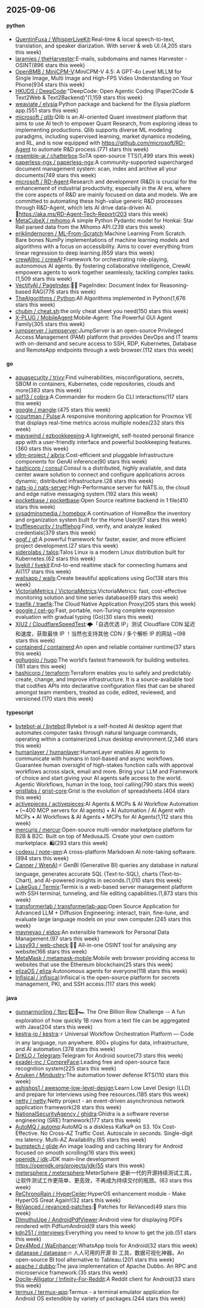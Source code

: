 ## 2025-09-06

#### python
* [QuentinFuxa / WhisperLiveKit](https://github.com/QuentinFuxa/WhisperLiveKit):Real-time & local speech-to-text, translation, and speaker diarization. With server & web UI.(4,205 stars this week)
* [laramies / theHarvester](https://github.com/laramies/theHarvester):E-mails, subdomains and names Harvester - OSINT(896 stars this week)
* [OpenBMB / MiniCPM-V](https://github.com/OpenBMB/MiniCPM-V):MiniCPM-V 4.5: A GPT-4o Level MLLM for Single Image, Multi Image and High-FPS Video Understanding on Your Phone(934 stars this week)
* [HKUDS / DeepCode](https://github.com/HKUDS/DeepCode):"DeepCode: Open Agentic Coding (Paper2Code & Text2Web & Text2Backend)"(1,159 stars this week)
* [weaviate / elysia](https://github.com/weaviate/elysia):Python package and backend for the Elysia platform app.(551 stars this week)
* [microsoft / qlib](https://github.com/microsoft/qlib):Qlib is an AI-oriented Quant investment platform that aims to use AI tech to empower Quant Research, from exploring ideas to implementing productions. Qlib supports diverse ML modeling paradigms, including supervised learning, market dynamics modeling, and RL, and is now equipped with https://github.com/microsoft/RD-Agent to automate R&D process.(771 stars this week)
* [resemble-ai / chatterbox](https://github.com/resemble-ai/chatterbox):SoTA open-source TTS(1,499 stars this week)
* [paperless-ngx / paperless-ngx](https://github.com/paperless-ngx/paperless-ngx):A community-supported supercharged document management system: scan, index and archive all your documents(749 stars this week)
* [microsoft / RD-Agent](https://github.com/microsoft/RD-Agent):Research and development (R&D) is crucial for the enhancement of industrial productivity, especially in the AI era, where the core aspects of R&D are mainly focused on data and models. We are committed to automating these high-value generic R&D processes through R&D-Agent, which lets AI drive data-driven AI. 🔗https://aka.ms/RD-Agent-Tech-Report(203 stars this week)
* [MetaCubeX / mihomo](https://github.com/MetaCubeX/mihomo):A simple Python Pydantic model for Honkai: Star Rail parsed data from the Mihomo API.(239 stars this week)
* [eriklindernoren / ML-From-Scratch](https://github.com/eriklindernoren/ML-From-Scratch):Machine Learning From Scratch. Bare bones NumPy implementations of machine learning models and algorithms with a focus on accessibility. Aims to cover everything from linear regression to deep learning.(659 stars this week)
* [crewAIInc / crewAI](https://github.com/crewAIInc/crewAI):Framework for orchestrating role-playing, autonomous AI agents. By fostering collaborative intelligence, CrewAI empowers agents to work together seamlessly, tackling complex tasks.(1,509 stars this week)
* [VectifyAI / PageIndex](https://github.com/VectifyAI/PageIndex):📄🧠 PageIndex: Document Index for Reasoning-based RAG(776 stars this week)
* [TheAlgorithms / Python](https://github.com/TheAlgorithms/Python):All Algorithms implemented in Python(1,676 stars this week)
* [chubin / cheat.sh](https://github.com/chubin/cheat.sh):the only cheat sheet you need(150 stars this week)
* [X-PLUG / MobileAgent](https://github.com/X-PLUG/MobileAgent):Mobile-Agent: The Powerful GUI Agent Family(305 stars this week)
* [jumpserver / jumpserver](https://github.com/jumpserver/jumpserver):JumpServer is an open-source Privileged Access Management (PAM) platform that provides DevOps and IT teams with on-demand and secure access to SSH, RDP, Kubernetes, Database and RemoteApp endpoints through a web browser.(112 stars this week)

#### go
* [aquasecurity / trivy](https://github.com/aquasecurity/trivy):Find vulnerabilities, misconfigurations, secrets, SBOM in containers, Kubernetes, code repositories, clouds and more(383 stars this week)
* [spf13 / cobra](https://github.com/spf13/cobra):A Commander for modern Go CLI interactions(117 stars this week)
* [google / mangle](https://github.com/google/mangle):(475 stars this week)
* [rcourtman / Pulse](https://github.com/rcourtman/Pulse):A responsive monitoring application for Proxmox VE that displays real-time metrics across multiple nodes(232 stars this week)
* [mayswind / ezbookkeeping](https://github.com/mayswind/ezbookkeeping):A lightweight, self-hosted personal finance app with a user-friendly interface and powerful bookkeeping features.(360 stars this week)
* [vllm-project / aibrix](https://github.com/vllm-project/aibrix):Cost-efficient and pluggable Infrastructure components for GenAI inference(90 stars this week)
* [hashicorp / consul](https://github.com/hashicorp/consul):Consul is a distributed, highly available, and data center aware solution to connect and configure applications across dynamic, distributed infrastructure.(28 stars this week)
* [nats-io / nats-server](https://github.com/nats-io/nats-server):High-Performance server for NATS.io, the cloud and edge native messaging system.(192 stars this week)
* [pocketbase / pocketbase](https://github.com/pocketbase/pocketbase):Open Source realtime backend in 1 file(410 stars this week)
* [sysadminsmedia / homebox](https://github.com/sysadminsmedia/homebox):A continuation of HomeBox the inventory and organization system built for the Home User(67 stars this week)
* [trufflesecurity / trufflehog](https://github.com/trufflesecurity/trufflehog):Find, verify, and analyze leaked credentials(379 stars this week)
* [gogf / gf](https://github.com/gogf/gf):A powerful framework for faster, easier, and more efficient project development.(27 stars this week)
* [siderolabs / talos](https://github.com/siderolabs/talos):Talos Linux is a modern Linux distribution built for Kubernetes.(62 stars this week)
* [livekit / livekit](https://github.com/livekit/livekit):End-to-end realtime stack for connecting humans and AI(117 stars this week)
* [wailsapp / wails](https://github.com/wailsapp/wails):Create beautiful applications using Go(138 stars this week)
* [VictoriaMetrics / VictoriaMetrics](https://github.com/VictoriaMetrics/VictoriaMetrics):VictoriaMetrics: fast, cost-effective monitoring solution and time series database(69 stars this week)
* [traefik / traefik](https://github.com/traefik/traefik):The Cloud Native Application Proxy(205 stars this week)
* [google / cel-go](https://github.com/google/cel-go):Fast, portable, non-Turing complete expression evaluation with gradual typing (Go)(30 stars this week)
* [XIU2 / CloudflareSpeedTest](https://github.com/XIU2/CloudflareSpeedTest):🌩「自选优选 IP」测试 Cloudflare CDN 延迟和速度，获取最快 IP ！当然也支持其他 CDN / 多个解析 IP 的网站 ~(98 stars this week)
* [containerd / containerd](https://github.com/containerd/containerd):An open and reliable container runtime(37 stars this week)
* [gohugoio / hugo](https://github.com/gohugoio/hugo):The world’s fastest framework for building websites.(181 stars this week)
* [hashicorp / terraform](https://github.com/hashicorp/terraform):Terraform enables you to safely and predictably create, change, and improve infrastructure. It is a source-available tool that codifies APIs into declarative configuration files that can be shared amongst team members, treated as code, edited, reviewed, and versioned.(170 stars this week)

#### typescript
* [bytebot-ai / bytebot](https://github.com/bytebot-ai/bytebot):Bytebot is a self-hosted AI desktop agent that automates computer tasks through natural language commands, operating within a containerized Linux desktop environment.(2,346 stars this week)
* [humanlayer / humanlayer](https://github.com/humanlayer/humanlayer):HumanLayer enables AI agents to communicate with humans in tool-based and async workflows. Guarantee human oversight of high-stakes function calls with approval workflows across slack, email and more. Bring your LLM and Framework of choice and start giving your AI agents safe access to the world. Agentic Workflows, human in the loop, tool calling(790 stars this week)
* [gristlabs / grist-core](https://github.com/gristlabs/grist-core):Grist is the evolution of spreadsheets.(404 stars this week)
* [activepieces / activepieces](https://github.com/activepieces/activepieces):AI Agents & MCPs & AI Workflow Automation • (~400 MCP servers for AI agents) • AI Automation / AI Agent with MCPs • AI Workflows & AI Agents • MCPs for AI Agents(1,112 stars this week)
* [mercurjs / mercur](https://github.com/mercurjs/mercur):Open-source multi-vendor marketplace platform for B2B & B2C. Built on top of MedusaJS. Create your own custom marketplace. 🛍️(293 stars this week)
* [codexu / note-gen](https://github.com/codexu/note-gen):A cross-platform Markdown AI note-taking software.(894 stars this week)
* [Canner / WrenAI](https://github.com/Canner/WrenAI):⚡️ GenBI (Generative BI) queries any database in natural language, generates accurate SQL (Text-to-SQL), charts (Text-to-Chart), and AI-powered insights in seconds.(1,010 stars this week)
* [LukeGus / Termix](https://github.com/LukeGus/Termix):Termix is a web-based server management platform with SSH terminal, tunneling, and file editing capabilities.(1,873 stars this week)
* [transformerlab / transformerlab-app](https://github.com/transformerlab/transformerlab-app):Open Source Application for Advanced LLM + Diffusion Engineering: interact, train, fine-tune, and evaluate large language models on your own computer.(245 stars this week)
* [mayneyao / eidos](https://github.com/mayneyao/eidos):An extensible framework for Personal Data Management.(97 stars this week)
* [Lissy93 / web-check](https://github.com/Lissy93/web-check):🕵️‍♂️ All-in-one OSINT tool for analysing any website(166 stars this week)
* [MetaMask / metamask-mobile](https://github.com/MetaMask/metamask-mobile):Mobile web browser providing access to websites that use the Ethereum blockchain(25 stars this week)
* [elizaOS / eliza](https://github.com/elizaOS/eliza):Autonomous agents for everyone(118 stars this week)
* [Infisical / infisical](https://github.com/Infisical/infisical):Infisical is the open-source platform for secrets management, PKI, and SSH access.(117 stars this week)

#### java
* [gunnarmorling / 1brc](https://github.com/gunnarmorling/1brc):1️⃣🐝🏎️ The One Billion Row Challenge -- A fun exploration of how quickly 1B rows from a text file can be aggregated with Java(204 stars this week)
* [kestra-io / kestra](https://github.com/kestra-io/kestra):⚡ Universal Workflow Orchestration Platform — Code in any language, run anywhere. 800+ plugins for data, infrastructure, and AI automation.(378 stars this week)
* [DrKLO / Telegram](https://github.com/DrKLO/Telegram):Telegram for Android source(73 stars this week)
* [exadel-inc / CompreFace](https://github.com/exadel-inc/CompreFace):Leading free and open-source face recognition system(225 stars this week)
* [Anuken / Mindustry](https://github.com/Anuken/Mindustry):The automation tower defense RTS(110 stars this week)
* [ashishps1 / awesome-low-level-design](https://github.com/ashishps1/awesome-low-level-design):Learn Low Level Design (LLD) and prepare for interviews using free resources.(185 stars this week)
* [netty / netty](https://github.com/netty/netty):Netty project - an event-driven asynchronous network application framework(28 stars this week)
* [NationalSecurityAgency / ghidra](https://github.com/NationalSecurityAgency/ghidra):Ghidra is a software reverse engineering (SRE) framework(177 stars this week)
* [AutoMQ / automq](https://github.com/AutoMQ/automq):AutoMQ is a diskless Kafka® on S3. 10x Cost-Effective. No Cross-AZ Traffic Cost. Autoscale in seconds. Single-digit ms latency. Multi-AZ Availability.(65 stars this week)
* [bumptech / glide](https://github.com/bumptech/glide):An image loading and caching library for Android focused on smooth scrolling(16 stars this week)
* [openjdk / jdk](https://github.com/openjdk/jdk):JDK main-line development https://openjdk.org/projects/jdk(55 stars this week)
* [metersphere / metersphere](https://github.com/metersphere/metersphere):MeterSphere 是新一代的开源持续测试工具，让软件测试工作更简单、更高效，不再成为持续交付的瓶颈。(63 stars this week)
* [ReChronoRain / HyperCeiler](https://github.com/ReChronoRain/HyperCeiler):HyperOS enhancement module - Make HyperOS Great Again!(32 stars this week)
* [ReVanced / revanced-patches](https://github.com/ReVanced/revanced-patches):🧩 Patches for ReVanced(49 stars this week)
* [DImuthuUpe / AndroidPdfViewer](https://github.com/DImuthuUpe/AndroidPdfViewer):Android view for displaying PDFs rendered with PdfiumAndroid(9 stars this week)
* [kdn251 / interviews](https://github.com/kdn251/interviews):Everything you need to know to get the job.(51 stars this week)
* [Dev4Mod / WaEnhancer](https://github.com/Dev4Mod/WaEnhancer):WhatsApp tools for Android(32 stars this week)
* [dataease / dataease](https://github.com/dataease/dataease):🔥 人人可用的开源 BI 工具，数据可视化神器。An open-source BI tool alternative to Tableau.(201 stars this week)
* [apache / dubbo](https://github.com/apache/dubbo):The java implementation of Apache Dubbo. An RPC and microservice framework.(35 stars this week)
* [Docile-Alligator / Infinity-For-Reddit](https://github.com/Docile-Alligator/Infinity-For-Reddit):A Reddit client for Android(33 stars this week)
* [termux / termux-app](https://github.com/termux/termux-app):Termux - a terminal emulator application for Android OS extendible by variety of packages.(244 stars this week)
